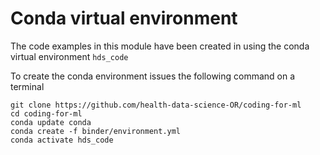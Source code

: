 # Conda virtual environment

The code examples in this module have been created in using the conda virtual environment `hds_code`

To create the conda environment issues the following command on a terminal

```console
git clone https://github.com/health-data-science-OR/coding-for-ml
cd coding-for-ml
conda update conda
conda create -f binder/environment.yml
conda activate hds_code
```